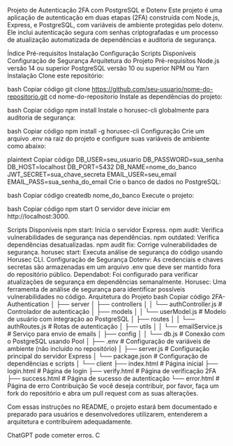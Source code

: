 Projeto de Autenticação 2FA com PostgreSQL e Dotenv
Este projeto é uma aplicação de autenticação em duas etapas (2FA) construída com Node.js, Express, e PostgreSQL, com variáveis de ambiente protegidas pelo dotenv. Ele inclui autenticação segura com senhas criptografadas e um processo de atualização automatizada de dependências e auditoria de segurança.

Índice
Pré-requisitos
Instalação
Configuração
Scripts Disponíveis
Configuração de Segurança
Arquitetura do Projeto
Pré-requisitos
Node.js versão 14 ou superior
PostgreSQL versão 10 ou superior
NPM ou Yarn
Instalação
Clone este repositório:

bash
Copiar código
git clone https://github.com/seu-usuario/nome-do-repositorio.git
cd nome-do-repositorio
Instale as dependências do projeto:

bash
Copiar código
npm install
Instale o horusec-cli globalmente para auditoria de segurança:

bash
Copiar código
npm install -g horusec-cli
Configuração
Crie um arquivo .env na raiz do projeto e configure suas variáveis de ambiente como abaixo:

plaintext
Copiar código
DB_USER=seu_usuario
DB_PASSWORD=sua_senha
DB_HOST=localhost
DB_PORT=5432
DB_NAME=nome_do_banco
JWT_SECRET=sua_chave_secreta
EMAIL_USER=seu_email
EMAIL_PASS=sua_senha_do_email
Crie o banco de dados no PostgreSQL:

bash
Copiar código
createdb nome_do_banco
Execute o projeto:

bash
Copiar código
npm start
O servidor deve iniciar em http://localhost:3000.

Scripts Disponíveis
npm start: Inicia o servidor Express.
npm audit: Verifica vulnerabilidades de segurança nas dependências.
npm outdated: Verifica dependências desatualizadas.
npm audit fix: Corrige vulnerabilidades de segurança.
horusec start: Executa análise de segurança do código usando Horusec CLI.
Configuração de Segurança
Dotenv: As credenciais e chaves secretas são armazenadas em um arquivo .env que deve ser mantido fora do repositório público.
Dependabot: Foi configurado para verificar atualizações de segurança em dependências semanalmente.
Horusec: Uma ferramenta de análise de segurança para identificar possíveis vulnerabilidades no código.
Arquitetura do Projeto
bash
Copiar código
2FA-Authentication
│
├── server
│   ├── controllers
│   │   └── authController.js        # Controlador de autenticação
│   ├── models
│   │   └── userModel.js             # Modelo de usuário com integração ao PostgreSQL
│   ├── routes
│   │   └── authRoutes.js            # Rotas de autenticação
│   ├── utils
│   │   └── emailService.js          # Serviço para envio de emails
│   ├── config
│   │   └── db.js                    # Conexão com o PostgreSQL usando Pool
│   ├── .env                         # Configuração de variáveis de ambiente (não incluído no repositório)
│   ├── server.js                    # Configuração principal do servidor Express
│   └── package.json                 # Configuração de dependências e scripts
│
└── client
    ├── index.html                   # Página inicial
    ├── login.html                   # Página de login
    ├── verify.html                  # Página de verificação 2FA
    ├── success.html                 # Página de sucesso de autenticação
    └── error.html                   # Página de erro
Contribuição
Se você deseja contribuir, por favor, faça um fork do repositório e abra um pull request com as suas alterações.

Com essas instruções no README, o projeto estará bem documentado e preparado para usuários e desenvolvedores utilizarem, entenderem a arquitetura e contribuírem adequadamente.










ChatGPT pode cometer erros. C
